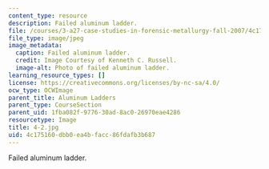 ```yaml
---
content_type: resource
description: Failed aluminum ladder.
file: /courses/3-a27-case-studies-in-forensic-metallurgy-fall-2007/4c175160dbb0ea4bfacc86fdafb3b687_4-2.jpg
file_type: image/jpeg
image_metadata:
  caption: Failed aluminum ladder.
  credit: Image Courtesy of Kenneth C. Russell.
  image-alt: Photo of failed aluminum ladder.
learning_resource_types: []
license: https://creativecommons.org/licenses/by-nc-sa/4.0/
ocw_type: OCWImage
parent_title: Aluminum Ladders
parent_type: CourseSection
parent_uid: 1fba082f-9776-30ad-8ac0-26970eae4286
resourcetype: Image
title: 4-2.jpg
uid: 4c175160-dbb0-ea4b-facc-86fdafb3b687
---
```

Failed aluminum ladder.